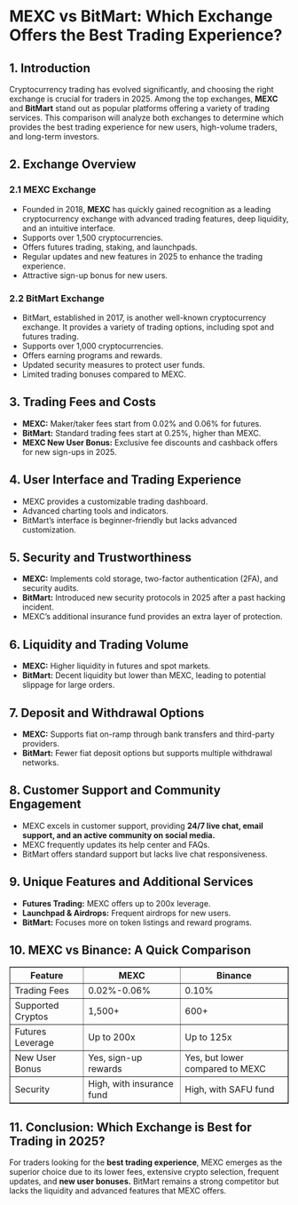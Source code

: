 <h1>MEXC vs BitMart: Which Exchange Offers the Best Trading Experience?</h1>
<h2>1. Introduction</h2>
<p>Cryptocurrency trading has evolved significantly, and choosing the right exchange is crucial for traders in 2025. Among the top exchanges, <strong>MEXC</strong> and <strong>BitMart</strong> stand out as popular platforms offering a variety of trading services. This comparison will analyze both exchanges to determine which provides the best trading experience for new users, high-volume traders, and long-term investors.</p>

<h2>2. Exchange Overview</h2>
<h3>2.1 MEXC Exchange</h3>
<ul>
    <li>Founded in 2018, <strong>MEXC</strong> has quickly gained recognition as a leading cryptocurrency exchange with advanced trading features, deep liquidity, and an intuitive interface.</li>
    <li>Supports over 1,500 cryptocurrencies.</li>
    <li>Offers futures trading, staking, and launchpads.</li>
    <li>Regular updates and new features in 2025 to enhance the trading experience.</li>
    <li>Attractive sign-up bonus for new users.</li>
</ul>

<h3>2.2 BitMart Exchange</h3>
<ul>
    <li>BitMart, established in 2017, is another well-known cryptocurrency exchange. It provides a variety of trading options, including spot and futures trading.</li>
    <li>Supports over 1,000 cryptocurrencies.</li>
    <li>Offers earning programs and rewards.</li>
    <li>Updated security measures to protect user funds.</li>
    <li>Limited trading bonuses compared to MEXC.</li>
</ul>

<h2>3. Trading Fees and Costs</h2>
<ul>
    <li><strong>MEXC:</strong> Maker/taker fees start from 0.02% and 0.06% for futures.</li>
    <li><strong>BitMart:</strong> Standard trading fees start at 0.25%, higher than MEXC.</li>
    <li><strong>MEXC New User Bonus:</strong> Exclusive fee discounts and cashback offers for new sign-ups in 2025.</li>
</ul>

<h2>4. User Interface and Trading Experience</h2>
<ul>
    <li>MEXC provides a customizable trading dashboard.</li>
    <li>Advanced charting tools and indicators.</li>
    <li>BitMart’s interface is beginner-friendly but lacks advanced customization.</li>
</ul>

<h2>5. Security and Trustworthiness</h2>
<ul>
    <li><strong>MEXC:</strong> Implements cold storage, two-factor authentication (2FA), and security audits.</li>
    <li><strong>BitMart:</strong> Introduced new security protocols in 2025 after a past hacking incident.</li>
    <li>MEXC’s additional insurance fund provides an extra layer of protection.</li>
</ul>

<h2>6. Liquidity and Trading Volume</h2>
<ul>
    <li><strong>MEXC:</strong> Higher liquidity in futures and spot markets.</li>
    <li><strong>BitMart:</strong> Decent liquidity but lower than MEXC, leading to potential slippage for large orders.</li>
</ul>

<h2>7. Deposit and Withdrawal Options</h2>
<ul>
    <li><strong>MEXC:</strong> Supports fiat on-ramp through bank transfers and third-party providers.</li>
    <li><strong>BitMart:</strong> Fewer fiat deposit options but supports multiple withdrawal networks.</li>
</ul>

<h2>8. Customer Support and Community Engagement</h2>
<ul>
    <li>MEXC excels in customer support, providing <strong>24/7 live chat, email support, and an active community on social media.</strong></li>
    <li>MEXC frequently updates its help center and FAQs.</li>
    <li>BitMart offers standard support but lacks live chat responsiveness.</li>
</ul>

<h2>9. Unique Features and Additional Services</h2>
<ul>
    <li><strong>Futures Trading:</strong> MEXC offers up to 200x leverage.</li>
    <li><strong>Launchpad & Airdrops:</strong> Frequent airdrops for new users.</li>
    <li><strong>BitMart:</strong> Focuses more on token listings and reward programs.</li>
</ul>

<h2>10. MEXC vs Binance: A Quick Comparison</h2>
<table border="1">
    <tr>
        <th>Feature</th>
        <th>MEXC</th>
        <th>Binance</th>
    </tr>
    <tr>
        <td>Trading Fees</td>
        <td>0.02%-0.06%</td>
        <td>0.10%</td>
    </tr>
    <tr>
        <td>Supported Cryptos</td>
        <td>1,500+</td>
        <td>600+</td>
    </tr>
    <tr>
        <td>Futures Leverage</td>
        <td>Up to 200x</td>
        <td>Up to 125x</td>
    </tr>
    <tr>
        <td>New User Bonus</td>
        <td>Yes, sign-up rewards</td>
        <td>Yes, but lower compared to MEXC</td>
    </tr>
    <tr>
        <td>Security</td>
        <td>High, with insurance fund</td>
        <td>High, with SAFU fund</td>
    </tr>
</table>

<h2>11. Conclusion: Which Exchange is Best for Trading in 2025?</h2>
<p>For traders looking for the <strong>best trading experience</strong>, MEXC emerges as the superior choice due to its lower fees, extensive crypto selection, frequent updates, and <strong>new user bonuses.</strong> BitMart remains a strong competitor but lacks the liquidity and advanced features that MEXC offers.</p>

